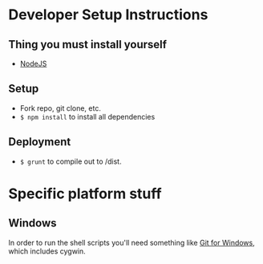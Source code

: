 # Developer Setup Instructions

## Thing you must install yourself

 - [NodeJS](http://nodejs.org/)

## Setup

 - Fork repo, git clone, etc.
 - ```$ npm install``` to install all dependencies

## Deployment

 - ```$ grunt``` to compile out to /dist.

# Specific platform stuff

## Windows

In order to run the shell scripts you'll need something like [Git for Windows](http://git-scm.com/), which includes cygwin.
